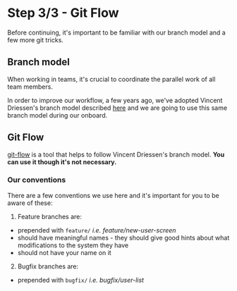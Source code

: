 # Step 3/3 - Git Flow

Before continuing, it's important to be familiar with our branch model and a few more git tricks.

## Branch model

When working in teams, it's crucial to coordinate the parallel work of all team members.

In order to improve our workflow, a few years ago, we've adopted Vincent Driessen's branch model described [here](http://nvie.com/posts/a-successful-git-branching-model/) and we are going to use this same branch model during our onboard.

## Git Flow

[git-flow](https://github.com/nvie/gitflow) is a tool that helps to follow Vincent Driessen's branch model. **You can use it though it's not necessary.**

### Our conventions

There are a few conventions we use here and it's important for you to be aware of these:

1. Feature branches are:
  - prepended with `feature/` *i.e. feature/new-user-screen*
  - should have meaningful names - they should give good hints about what modifications to the system they have
  - should not have your name on it

2. Bugfix branches are:
  - prepended with `bugfix/` *i.e. bugfix/user-list*
